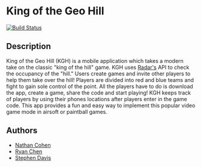 # King of the Geo Hill
[![Build Status](https://travis-ci.com/nathancohen4299/king-of-the-geo-hill.svg?token=YTymvsBsp1VCM1vjvjyU&branch=master)](https://travis-ci.com/nathancohen4299/king-of-the-geo-hill)

## Description
King of the Geo Hill (KGH) is a mobile application which takes a modern take on the classic "king of the hill" game. KGH uses [Radar's](https://radar.io/) API to check the occupancy of the "hill." Users create games and invite other players to help them take over the hill! Players are divided into red and blue teams and fight to gain sole control of the point. All the players have to do is download the app, create a game, share the code and start playing! KGH keeps track of players by using their phones locations after players enter in the game code. This app provides a fun and easy way to implement this popular video game mode in airsoft or paintball games.

## Authors
* [Nathan Cohen](https://github.com/nathancohen4299)
* [Ryan Chen](https://github.com/fatcat2)
* [Stephen Davis](https://github.com/stephend017)
